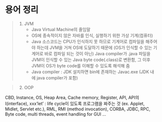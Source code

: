 # 용어 정리

> 1. JVM
>     - Java Virtual Machine의 줄임말
>     - OS에 종속적이지 않은 자바를 인식, 실행하기 위한 가상 기계(컴퓨터)
>     - Java 소스코드는 CPU가 인식하지 못 하므로 기계어로 컴파일을 해주어야 하는데 JVM을 거쳐 OS에 도달하기 때문에 (OS가 인식할 수 있는 기계어로 바로 컴파일 되는 것이 아닌) Java compiler가 .java 파일을 JVM이 인식할 수 있는 Java byte code(.class)로 변환함, 그 이후 JVM이 OS가 byte code를 이해할 수 있도록 해석해 줌
>     - Java compiler : JDK 설치하면 bin에 존재하는 Javac.exe (JDK 내에 java compiler가 포함)

> 2. OOP

CBD, Instance, OS, Heap Area, Cache memory, Register, API, API의 I(interface), xxx’let’ : life cycle이 있도록 프로그램을 짜주는 것 (ex. Applet, Midlet, Servlet etc.), RML, RMI (method invocation), CORBA, JDBC, RPC, Byte code, multi threads, event handling for GUI ...
